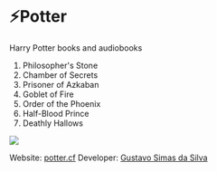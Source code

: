 # ⚡Potter

Harry Potter books and audiobooks

1. Philosopher's Stone
2. Chamber of Secrets
3. Prisoner of Azkaban
4. Goblet of Fire
5. Order of the Phoenix
6. Half-Blood Prince
7. Deathly Hallows

![](https://i.imgur.com/6StrBH5.png)

Website: [potter.cf](http://potter.cf)
Developer: [Gustavo Simas da Silva](gsimas.github.io)
